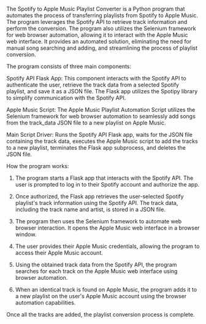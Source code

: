 The Spotify to Apple Music Playlist Converter is a Python program that automates the process of transferring playlists from Spotify to Apple Music. The program leverages the Spotify API to retrieve track information and perform the conversion. The program also utilizes the Selenium framework for web browser automation, allowing it to interact with the Apple Music web interface. It provides an automated solution, eliminating the need for manual song searching and adding, and streamlining the process of playlist conversion.

The program consists of three main components:

Spotify API Flask App: This component interacts with the Spotify API to authenticate the user, retrieve the track data from a selected Spotify playlist, and save it as a JSON file. The Flask app utilizes the Spotipy library to simplify communication with the Spotify API.

Apple Music Script: The Apple Music Playlist Automation Script utilizes the Selenium framework for web browser automation to seamlessly add songs from the track_data JSON file to a new playlist on Apple Music. 

Main Script Driver: Runs the Spotify API Flask app, waits for the JSON file containing the track data, executes the Apple Music script to add the tracks to a new playlist, terminates the Flask app subprocess, and deletes the JSON file.

How the program works:

1. The program starts a Flask app that interacts with the Spotify API. The user is prompted to log in to their Spotify account and authorize the app.

2. Once authorized, the Flask app retrieves the user-selected Spotify playlist's track information using the Spotify API. The track data, including the track name and artist, is stored in a JSON file.

3. The program then uses the Selenium framework to automate web browser interaction. It opens the Apple Music web interface in a browser window.

4. The user provides their Apple Music credentials, allowing the program to access their Apple Music account.

5. Using the obtained track data from the Spotify API, the program searches for each track on the Apple Music web interface using browser automation.

6. When an identical track is found on Apple Music, the program adds it to a new playlist on the user's Apple Music account using the browser automation capabilities.

Once all the tracks are added, the playlist conversion process is complete.
